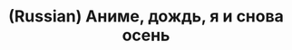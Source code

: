 ---
layout: default
category: mega
lang: en
title: (Russian) Аниме, дождь, я и снова осень
slug: anime-2-go
tags: anime fan fun punk 
postid: 78
translated: no
---